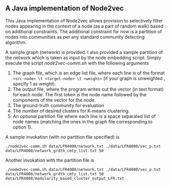 ## A Java implementation of Node2vec

This Java implementation of Node2vec allows provision to selectively filter nodes appearing in the context of a node (as a part of random walk) based on additional constraints.
The additional constraint for now is a partition of nodes into communities as per any standard community detecting algorithm.

A sample graph (network) is provided. I also provided a sample partition of the network which is taken as input by the node embedding script.
Simply execute the script *node2vec-comm.sh* with the following arguments

1. The graph file, which is an edge list file, where each line is of the format `<src-node> \t <target-node> \t <weight>` (if your graph is unweighted , specify 1 as weight).
2. The output file, where the program writes out the vector (in text format) for each node. The first token is the node name followed by the components of the vector for the node.
3. The ground-truth community for evaluation
4. The number of desired clusters for K-means clustering.
5. An optional partition file where each line is a space separated list of node names (matching the ones in the graph file corresponding to option 1).

A sample invokation (with no partition file specified) is
```
./node2vec-comm.sh data/LFR4000/network.txt ./data/LFR4000/vec_p.txt data/LFR4000/network_grdth_cmty_list.txt 50
```

Another invokation with the partition file is  

```
./node2vec-comm.sh data/LFR4000/network.txt ./data/LFR4000/vec_p.txt data/LFR4000/network_grdth_cmty_list.txt 50 data/LFR4000/modularity_based_cluster_output_LFR.txt
```
